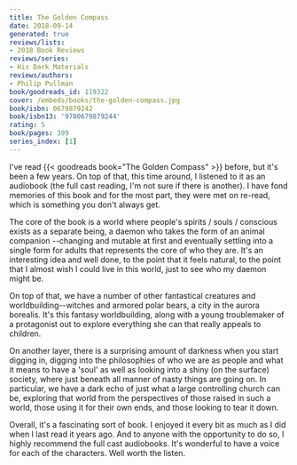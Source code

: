 ```yaml
---
title: The Golden Compass
date: 2018-09-14
generated: true
reviews/lists:
- 2018 Book Reviews
reviews/series:
- His Dark Materials
reviews/authors:
- Philip Pullman
book/goodreads_id: 119322
cover: /embeds/books/the-golden-compass.jpg
book/isbn: 0679879242
book/isbn13: '9780679879244'
rating: 5
book/pages: 399
series_index: [1]
---
```

I've read {{< goodreads book="The Golden Compass" >}} before, but it's been a few years. On top of that, this time around, I listened to it as an audiobook (the full cast reading, I'm not sure if there is another). I have fond memories of this book and for the most part, they were met on re-read, which is something you don't always get.  

The core of the book is a world where people's spirits / souls / conscious exists as a separate being, a daemon who takes the form of an animal companion --changing and mutable at first and eventually settling into a single form for adults that represents the core of who they are. It's an interesting idea and well done, to the point that it feels natural, to the point that I almost wish I could live in this world, just to see who my daemon might be.  

<!--more-->

On top of that, we have a number of other fantastical creatures and worldbuilding--witches and armored polar bears, a city in the aurora borealis. It's this fantasy worldbuilding, along with a young troublemaker of a protagonist out to explore everything she can that really appeals to children.  

On another layer, there is a surprising amount of darkness when you start digging in, digging into the philosophies of who we are as people and what it means to have a 'soul' as well as looking into a shiny (on the surface) society, where just beneath all manner of nasty things are going on. In particular, we have a dark echo of just what a large controlling church can be, exploring that world from the perspectives of those raised in such a world, those using it for their own ends, and those looking to tear it down.  

Overall, it's a fascinating sort of book. I enjoyed it every bit as much as I did when I last read it years ago. And to anyone with the opportunity to do so, I highly recommend the full cast audiobooks. It's wonderful to have a voice for each of the characters. Well worth the listen.